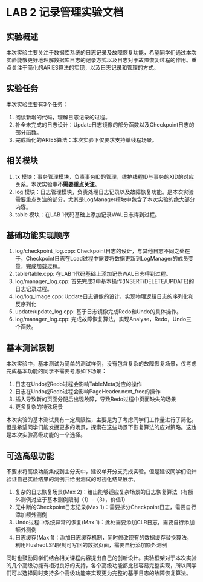 # LAB 2 记录管理实验文档

## 实验概述

本次实验主要关注于数据库系统的日志记录及故障恢复功能，希望同学们通过本次实验能够更好地理解数据库日志的记录方式以及日志对于故障恢复过程的作用。重点关注于简化的ARIES算法的实现，以及日志记录和管理的方式。

## 实验任务

本次实验主要有3个任务：
1. 阅读新增的代码，理解日志记录的过程。
2. 补全未完成的日志设计：Update日志镜像的部分函数以及Checkpoint日志的部分函数。
3. 完成简化的ARIES算法：本次实验下仅要求支持单线程场景。

## 相关模块

1. tx 模块：事务管理模块，负责事务ID的管理，维护线程ID与事务的XID的对应关系。本次实验中**不需要重点关注**。
2. log 模块：日志管理模块，负责处理日志记录以及故障恢复功能。是本次实验需要重点关注的部分，尤其是LogManager模块中包含了本次实验的绝大部分内容。
3. table 模块：在LAB 1代码基础上添加记录WAL日志得到过程。

## 基础功能实现顺序

1. log/checkpoint_log.cpp: Checkpoint日志的设计，与其他日志不同之处在于，Checkpoint日志在Load过程中需要将数据更新到LogManager的成员变量，完成加载过程。
2. table/table.cpp: 在LAB 1代码基础上添加记录WAL日志得到过程。
3. log/manager_log.cpp: 首先完成3中基本操作(INSERT/DELETE/UPDATE)的日志记录过程。
4. log/log_image.cpp: Update日志镜像的设计，实现物理逻辑日志的序列化和反序列化
5. update/update_log.cpp: 基于日志镜像完成Redo和Undo的具体操作。
6. log/manager_log.cpp: 完成故障恢复算法，实现Analyse，Redo，Undo三个函数。

## 基本测试限制

本次实验中，基本测试为简单的测试样例，没有包含复杂的故障恢复场景，仅考虑完成基本功能的同学不需要考虑如下场景：
1. 日志在Undo或Redo过程会影响TableMeta对应的操作
2. 日志在Undo或Redo过程会影响PageHeader.next_free的操作
3. 插入导致新的页面分配后出现故障，导致Redo过程中页面缺失的场景
4. 更多复杂的特殊场景

本次实验的基本测试具有一定局限性，主要是为了考虑同学们工作量进行了简化。但是希望同学们能发掘更多的场景，探索在这些场景下恢复算法的应对策略。这也是本次实验高级功能的一个选择。


## 可选高级功能

不要求将高级功能集成到主分支中，建议单开分支完成实验。但是建议同学们设计验证自己实验结果的测例并给出测试的可视化结果展示。

1. 复杂的日志恢复场景(Max 2)：给出能够适应复杂场景的日志恢复算法（有额外测例对应于基本测例限制（1）-（3），价值1）
2. 无中断的Checkpoint日志记录(Max 1)：需要拆分Checkpoint日志，需要自行添加额外测例
3. Undo过程中系统异常的恢复(Max 1)：此处需要添加CLR日志，需要自行添加额外测例
4. 日志缓存(Max 1)：添加日志缓存机制，同时修改现有的数据缓存替换算法，利用FlushedLSN限制可写回的数据页面，需要自行添加额外测例

同时也鼓励同学们结合相关课程内容提出自己的创新设计。实验框架对于本次实验的几个高级功能有相对良好的支持，各个高级功能都比较容易完整实现，所以同学们可以选择同时支持多个高级功能来实现更为完整的基于日志的故障恢复算法。